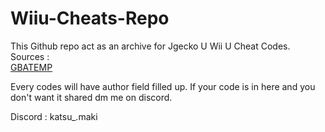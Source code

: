 # Wiiu-Cheats-Repo
This Github repo act as an archive for Jgecko U Wii U Cheat Codes.\
Sources :\
[GBATEMP](https://gbatemp.net/threads/post-your-wiiu-cheat-codes-here.395443/)

Every codes will have author field filled up. If your code is in here and you don't want it shared dm me on discord.

Discord : katsu_.maki 
